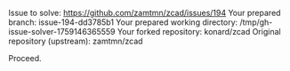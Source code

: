 Issue to solve: https://github.com/zamtmn/zcad/issues/194
Your prepared branch: issue-194-dd3785b1
Your prepared working directory: /tmp/gh-issue-solver-1759146365559
Your forked repository: konard/zcad
Original repository (upstream): zamtmn/zcad

Proceed.